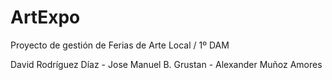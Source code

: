 # ArtExpo
Proyecto de gestión de Ferias de Arte Local / 1º DAM 

David Rodríguez Díaz - Jose Manuel B. Grustan - Alexander Muñoz Amores
